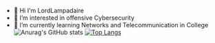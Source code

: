 - 👋 Hi I'm LordLampadaire
- 👀 I’m interested in offensive Cybersecurity
- 🌱 I’m currently learning Networks and Telecommunication in College
![Anurag's GitHub stats](https://github-readme-stats.vercel.app/api?username=LordLampadaire&theme=dark&show_icons=true)
[![Top Langs](https://github-readme-stats.vercel.app/api/top-langs/?username=LordLampadaire&theme=dark&show_icons=true)](https://github.com/anuraghazra/github-readme-stats)


